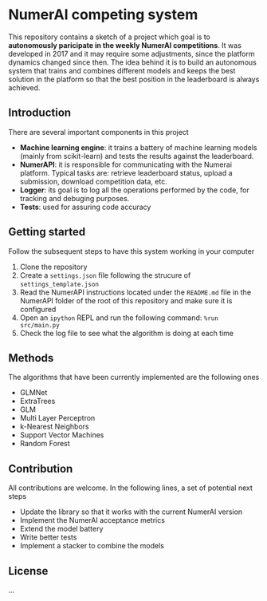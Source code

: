 # NumerAI competing system
This repository contains a sketch of a project which goal is to **autonomously paricipate in the weekly NumerAI competitions**. It was developed in 2017 and it may require some adjustments, since the platform dynamics changed since then. The idea behind it is to build an autonomous system that trains and combines different models and keeps the best solution in the platform so that the best position in the leaderboard is always achieved. 

## Introduction
There are several important components in this project
- **Machine learning engine**: it trains a battery of machine learning models (mainly from scikit-learn) and tests the results against the leaderboard.
- **NumerAPI**: it is responsible for communicating with the Numerai platform. Typical tasks are: retrieve leaderboard status, upload a submission, download competition data, etc.
- **Logger**: its goal is to log all the operations performed by the code, for tracking and debuging purposes.
- **Tests**: used for assuring code accuracy

## Getting started
Follow the subsequent steps to have this system working in your computer
1. Clone the repository
2. Create a `settings.json` file following the strucure of `settings_template.json`
3. Read the NumerAPI instructions located under the `README.md` file in the NumerAPI folder of the root of this repository and make sure it is configured
4. Open an `ipython` REPL and run the following command: `%run src/main.py`
5. Check the log file to see what the algorithm is doing at each time

## Methods
The algorithms that have been currently implemented are the following ones
- GLMNet
- ExtraTrees 
- GLM
- Multi Layer Perceptron
- k-Nearest Neighbors 
- Support Vector Machines
- Random Forest

## Contribution
All contributions are welcome. In the following lines, a set of potential next steps
- Update the library so that it works with the current NumerAI version
- Implement the NumerAI acceptance metrics 
- Extend the model battery
- Write better tests
- Implement a stacker to combine the models

## License
...
